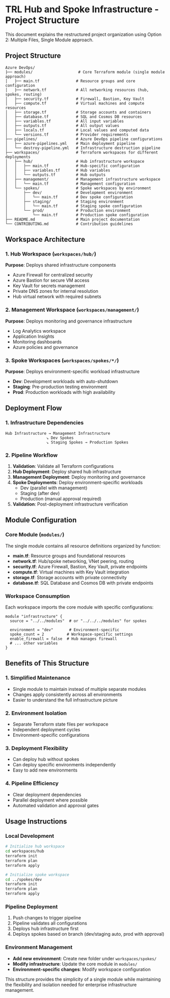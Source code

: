# TRL Hub and Spoke Infrastructure - Project Structure

This document explains the restructured project organization using Option 2: Multiple Files, Single Module approach.

## Project Structure

```
Azure DevOps/
├── modules/                    # Core Terraform module (single module approach)
│   ├── main.tf                # Resource groups and core configuration
│   ├── network.tf             # All networking resources (hub, spokes, routing)
│   ├── security.tf            # Firewall, Bastion, Key Vault
│   ├── compute.tf             # Virtual machines and compute resources
│   ├── storage.tf             # Storage accounts and containers
│   ├── database.tf            # SQL and Cosmos DB resources
│   ├── variables.tf           # All input variables
│   ├── outputs.tf             # All output values
│   ├── locals.tf              # Local values and computed data
│   └── versions.tf            # Provider requirements
├── pipelines/                 # Azure DevOps pipeline configurations
│   ├── azure-pipelines.yml    # Main deployment pipeline
│   └── destroy-pipeline.yml   # Infrastructure destruction pipeline
├── workspaces/                # Terraform workspaces for different deployments
│   ├── hub/                   # Hub infrastructure workspace
│   │   ├── main.tf            # Hub-specific configuration
│   │   ├── variables.tf       # Hub variables
│   │   └── outputs.tf         # Hub outputs
│   ├── management/            # Management infrastructure workspace
│   │   └── main.tf            # Management configuration
│   └── spokes/                # Spoke workspaces by environment
│       ├── dev/               # Development environment
│       │   └── main.tf        # Dev spoke configuration
│       ├── staging/           # Staging environment
│       │   └── main.tf        # Staging spoke configuration
│       └── prod/              # Production environment
│           └── main.tf        # Production spoke configuration
├── README.md                  # Main project documentation
└── CONTRIBUTING.md            # Contribution guidelines
```

## Workspace Architecture

### 1. Hub Workspace (`workspaces/hub/`)
**Purpose**: Deploys shared infrastructure components
- Azure Firewall for centralized security
- Azure Bastion for secure VM access
- Key Vault for secrets management
- Private DNS zones for internal resolution
- Hub virtual network with required subnets

### 2. Management Workspace (`workspaces/management/`)
**Purpose**: Deploys monitoring and governance infrastructure
- Log Analytics workspace
- Application Insights
- Monitoring dashboards
- Azure policies and governance

### 3. Spoke Workspaces (`workspaces/spokes/*/`)
**Purpose**: Deploys environment-specific workload infrastructure
- **Dev**: Development workloads with auto-shutdown
- **Staging**: Pre-production testing environment
- **Prod**: Production workloads with high availability

## Deployment Flow

### 1. Infrastructure Dependencies
```
Hub Infrastructure → Management Infrastructure
                  ↘ Dev Spokes
                  ↘ Staging Spokes → Production Spokes
```

### 2. Pipeline Workflow
1. **Validation**: Validate all Terraform configurations
2. **Hub Deployment**: Deploy shared hub infrastructure
3. **Management Deployment**: Deploy monitoring and governance
4. **Spoke Deployments**: Deploy environment-specific workloads
   - Dev (parallel with management)
   - Staging (after dev)
   - Production (manual approval required)
5. **Validation**: Post-deployment infrastructure verification

## Module Configuration

### Core Module (`modules/`)
The single module contains all resource definitions organized by function:

- **main.tf**: Resource groups and foundational resources
- **network.tf**: Hub/spoke networking, VNet peering, routing
- **security.tf**: Azure Firewall, Bastion, Key Vault, private endpoints
- **compute.tf**: Virtual machines with Key Vault integration
- **storage.tf**: Storage accounts with private connectivity
- **database.tf**: SQL Database and Cosmos DB with private endpoints

### Workspace Consumption
Each workspace imports the core module with specific configurations:

```hcl
module "infrastructure" {
  source = "../../modules"  # or "../../../modules" for spokes
  
  environment = "dev"       # Environment-specific
  spoke_count = 2          # Workspace-specific settings
  enable_firewall = false  # Hub manages firewall
  # ... other variables
}
```

## Benefits of This Structure

### 1. **Simplified Maintenance**
- Single module to maintain instead of multiple separate modules
- Changes apply consistently across all environments
- Easier to understand the full infrastructure picture

### 2. **Environment Isolation**
- Separate Terraform state files per workspace
- Independent deployment cycles
- Environment-specific configurations

### 3. **Deployment Flexibility**
- Can deploy hub without spokes
- Can deploy specific environments independently
- Easy to add new environments

### 4. **Pipeline Efficiency**
- Clear deployment dependencies
- Parallel deployment where possible
- Automated validation and approval gates

## Usage Instructions

### Local Development
```bash
# Initialize hub workspace
cd workspaces/hub
terraform init
terraform plan
terraform apply

# Initialize spoke workspace
cd ../spokes/dev
terraform init
terraform plan
terraform apply
```

### Pipeline Deployment
1. Push changes to trigger pipeline
2. Pipeline validates all configurations
3. Deploys hub infrastructure first
4. Deploys spokes based on branch (dev/staging auto, prod with approval)

### Environment Management
- **Add new environment**: Create new folder under `workspaces/spokes/`
- **Modify infrastructure**: Update the core module in `modules/`
- **Environment-specific changes**: Modify workspace configuration

This structure provides the simplicity of a single module while maintaining the flexibility and isolation needed for enterprise infrastructure management.
